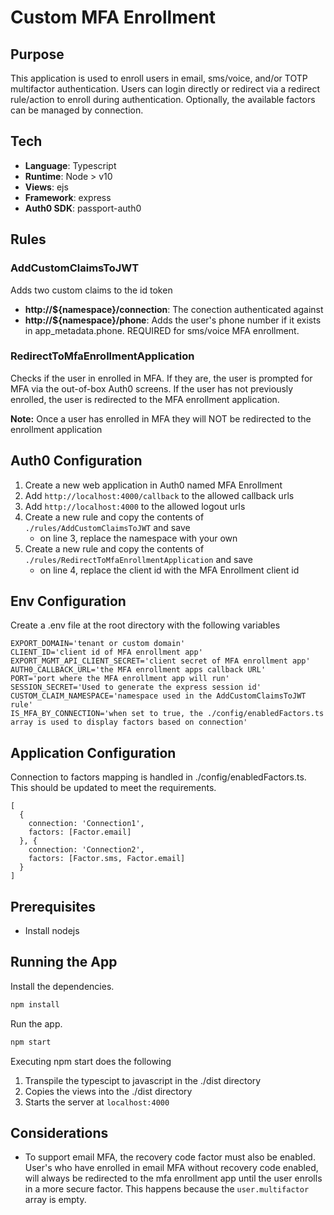 # Custom MFA Enrollment

## Purpose  
This application is used to enroll users in email, sms/voice, and/or TOTP multifactor authentication. Users can login directly or redirect via a redirect rule/action to enroll during authentication. Optionally, the available factors can be managed by connection. 

## Tech  
* **Language**: Typescript  
* **Runtime**: Node > v10  
* **Views**: ejs  
* **Framework**: express  
* **Auth0 SDK**: passport-auth0  

## Rules  

### AddCustomClaimsToJWT  
Adds two custom claims to the id token  
* **http://${namespace}/connection**: The conection authenticated against  
* **http://${namespace}/phone**: Adds the user's phone number if it exists in app_metadata.phone. REQUIRED for sms/voice MFA enrollment.  

### RedirectToMfaEnrollmentApplication  
Checks if the user in enrolled in MFA. If they are, the user is prompted for MFA via the out-of-box Auth0 screens. If the user has not previously enrolled, the user is  redirected to the MFA enrollment application.   

**Note:** Once a user has enrolled in MFA they will NOT be redirected to the enrollment application  


## Auth0 Configuration  
1. Create a new web application in Auth0 named MFA Enrollment  
2. Add `http://localhost:4000/callback` to the allowed callback urls
3. Add `http://localhost:4000` to the allowed logout urls
4. Create a new rule and copy the contents of `./rules/AddCustomClaimsToJWT` and save
    * on line 3, replace the namespace with your own
5. Create a new rule and copy the contents of `./rules/RedirectToMfaEnrollmentApplication` and save  
    * on line 4, replace the client id with the MFA Enrollment client id

## Env Configuration  
Create a .env file at the root directory with the following variables
```
EXPORT_DOMAIN='tenant or custom domain'
CLIENT_ID='client id of MFA enrollment app'
EXPORT_MGMT_API_CLIENT_SECRET='client secret of MFA enrollment app'
AUTH0_CALLBACK_URL='the MFA enrollment apps callback URL'
PORT='port where the MFA enrollment app will run'
SESSION_SECRET='Used to generate the express session id'
CUSTOM_CLAIM_NAMESPACE='namespace used in the AddCustomClaimsToJWT rule'
IS_MFA_BY_CONNECTION='when set to true, the ./config/enabledFactors.ts array is used to display factors based on connection'
```

## Application Configuration
Connection to factors mapping is handled in ./config/enabledFactors.ts. This should be updated to meet the requirements.  

```
[
  { 
    connection: 'Connection1', 
    factors: [Factor.email] 
  }, { 
    connection: 'Connection2', 
    factors: [Factor.sms, Factor.email] 
  }
]
```

## Prerequisites

* Install nodejs  

## Running the App

Install the dependencies.

```bash
npm install
```

Run the app.

```bash
npm start
```
Executing npm start does the following
1. Transpile the typescipt to javascript in the ./dist directory
2. Copies the views into the ./dist directory
3. Starts the server at `localhost:4000`


## Considerations  
- To support email MFA, the recovery code factor must also be enabled. User's who have enrolled in email MFA without recovery code enabled, will always be redirected to the mfa enrollment app until the user enrolls in a more secure factor. This happens because the `user.multifactor` array is empty.  